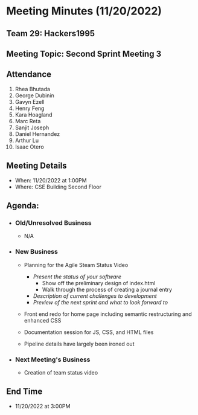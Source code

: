 # Meeting Minutes (11/20/2022)

## Team 29: Hackers1995

## Meeting Topic: Second Sprint Meeting 3

## Attendance

1. Rhea Bhutada
2. George Dubinin
3. Gavyn Ezell
4. Henry Feng
5. Kara Hoagland
6. Marc Reta
7. Sanjit Joseph
8. Daniel Hernandez
9. Arthur Lu
10. Isaac Otero

## Meeting Details

-   When: 11/20/2022 at 1:00PM
-   Where: CSE Building Second Floor

## Agenda:

-   ### Old/Unresolved Business
    -   N/A
-   ### New Business

    -   Planning for the Agile Steam Status Video

        -   _Present the status of your software_
            -   Show off the preliminary design of index.html
            -   Walk through the process of creating a journal entry
        -   _Description of current challenges to development_
        -   _Preview of the next sprint and what to look forward to_

    -   Front end redo for home page including semantic restructuring and enhanced CSS
    -   Documentation session for JS, CSS, and HTML files
    -   Pipeline details have largely been ironed out

-   ### Next Meeting's Business
    -   Creation of team status video

## End Time

-   11/20/2022 at 3:00PM
